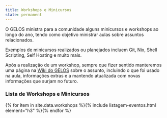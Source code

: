 ```yaml
---
title: Workshops e Minicursos
state: permanent
---
```


O GELOS ministra para a comunidade alguns minicursos e workshops ao longo do ano, tendo como objetivo ministrar aulas sobre assuntos relacionados.

Exemplos de minicursos realizados ou planejados incluem Git, Nix, Shell Scripting, Self Hosting e muito mais.

Após a realização de um workshop, sempre que fizer sentido manteremos uma página na [Wiki do GELOS](/wiki) sobre o assunto, incluindo o que foi usado na aula, informações extras e a mantendo atualizada com novas informações que surjam no futuro.

### Lista de Workshops e Minicursos

{% for item in site.data.workshops %}{% include listagem-eventos.html element="h3" %}{% endfor %}
